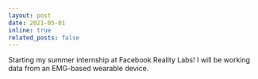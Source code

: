 ```yaml
---
layout: post
date: 2021-05-01
inline: true
related_posts: false
---
```


Starting my summer internship at Facebook Reality Labs! I will be working data from an EMG-based wearable device.